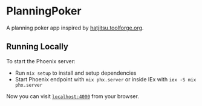 # PlanningPoker

A planning poker app inspired by [hatjitsu.toolforge.org](https://hatjitsu.toolforge.org/).

## Running Locally

To start the Phoenix server:

  * Run `mix setup` to install and setup dependencies
  * Start Phoenix endpoint with `mix phx.server` or inside IEx with `iex -S mix phx.server`

Now you can visit [`localhost:4000`](http://localhost:4000) from your browser.

